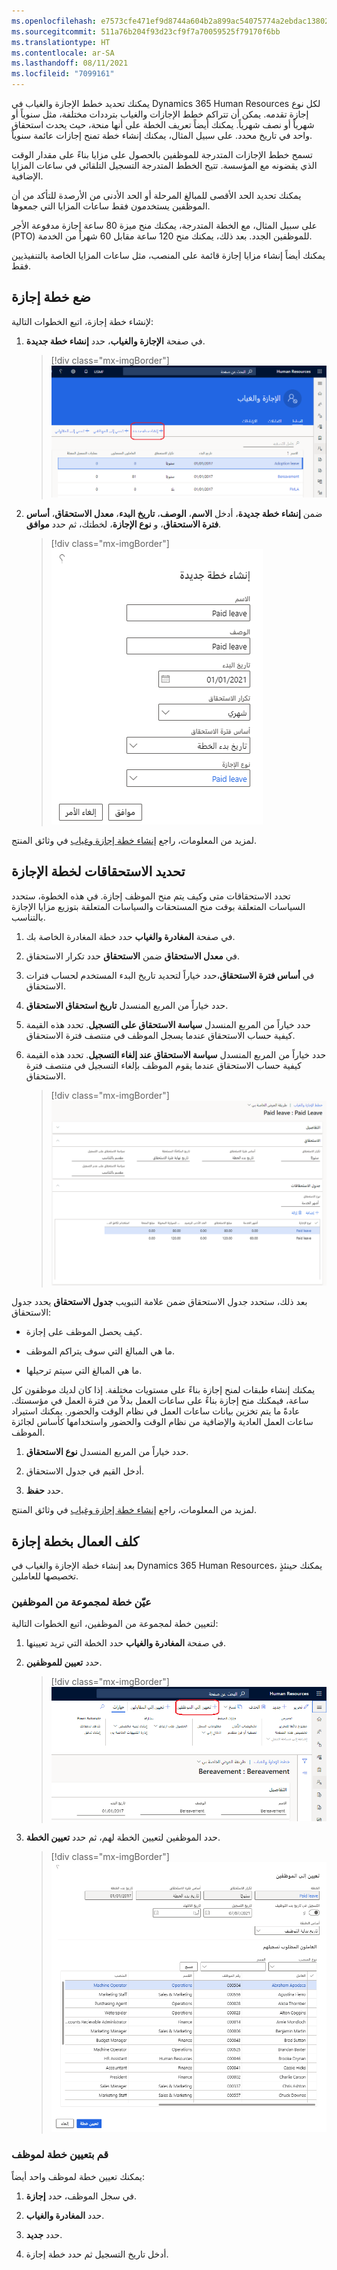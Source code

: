 ```yaml
---
ms.openlocfilehash: e7573cfe471ef9d8744a604b2a899ac54075774a2ebdac138023205922def0e3
ms.sourcegitcommit: 511a76b204f93d23cf9f7a70059525f79170f6bb
ms.translationtype: HT
ms.contentlocale: ar-SA
ms.lasthandoff: 08/11/2021
ms.locfileid: "7099161"
---
```

يمكنك تحديد خطط الإجازة والغياب في Dynamics 365 Human Resources لكل نوع إجازة تقدمه. يمكن أن تتراكم خطط الإجازات والغياب بترددات مختلفة، مثل سنوياً أو شهرياً أو نصف شهرياً. يمكنك أيضاً تعريف الخطة على أنها منحة، حيث يحدث استحقاق واحد في تاريخ محدد. على سبيل المثال، يمكنك إنشاء خطة تمنح إجازات عائمة سنوياً.

تسمح خطط الإجازات المتدرجة للموظفين بالحصول على مزايا بناءً على مقدار الوقت الذي يقضونه مع المؤسسة. تتيح الخطط المتدرجة التسجيل التلقائي في ساعات المزايا الإضافية.

يمكنك تحديد الحد الأقصى للمبالغ المرحلة أو الحد الأدنى من الأرصدة للتأكد من أن الموظفين يستخدمون فقط ساعات المزايا التي جمعوها.

على سبيل المثال، مع الخطة المتدرجة، يمكنك منح ميزة 80 ساعة إجازة مدفوعة الأجر (PTO) للموظفين الجدد. بعد ذلك، يمكنك منح 120 ساعة مقابل 60 شهراً من الخدمة.

يمكنك أيضاً إنشاء مزايا إجازة قائمة على المنصب، مثل ساعات المزايا الخاصة بالتنفيذيين فقط.

## <a name="create-a-leave-plan"></a>ضع خطة إجازة
لإنشاء خطة إجازة، اتبع الخطوات التالية:

1.  في صفحة **الإجازة والغياب**، حدد **إنشاء خطة جديدة**.

    > [!div class="mx-imgBorder"]
    > [![لقطة شاشة لإنشاء خطة المغادرة والغياب.](../media/hr-leave-absence-plan-create.png)](../media/hr-leave-absence-plan-create.png#lightbox)

1.  ضمن **إنشاء خطة جديدة**، أدخل **الاسم**، **الوصف**، **تاريخ البدء**، **معدل الاستحقاق**، **أساس فترة الاستحقاق**، و **نوع الإجازة**، لخطتك، ثم حدد **موافق**.

    > [!div class="mx-imgBorder"]
    > [![لقطة شاشة توضح تفاصيل خطة الإجازة والغياب.](../media/hr-leave-absence-plan-create-details.png)](../media/hr-leave-absence-plan-create-details.png#lightbox)

لمزيد من المعلومات، راجع [إنشاء خطة إجازة وغياب](/dynamics365/human-resources/hr-leave-and-absence-plans/?azure-portal=true) في وثائق المنتج.

## <a name="define-accruals-for-a-leave-plan"></a>تحديد الاستحقاقات لخطة الإجازة

تحدد الاستحقاقات متى وكيف يتم منح الموظف إجازة.
في هذه الخطوة، ستحدد السياسات المتعلقة بوقت منح المستحقات والسياسات المتعلقة بتوزيع مزايا الإجازة بالتناسب.

1.  في صفحة **المغادرة والغياب** حدد خطة المغادرة الخاصة بك.

1.  في **معدل الاستحقاق** ضمن **الاستحقاق** حدد تكرار الاستحقاق.

1.  في **أساس فترة الاستحقاق**،حدد خياراً لتحديد تاريخ البدء المستخدم لحساب فترات الاستحقاق.

1.  حدد خياراً من المربع المنسدل **تاريخ استحقاق الاستحقاق**.

1.  حدد خياراً من المربع المنسدل **سياسة الاستحقاق على التسجيل**. تحدد هذه القيمة كيفية حساب الاستحقاق عندما يسجل الموظف في منتصف فترة الاستحقاق.

1.  حدد خياراً من المربع المنسدل **سياسة الاستحقاق عند إلغاء التسجيل**. تحدد هذه القيمة كيفية حساب الاستحقاق عندما يقوم الموظف بإلغاء التسجيل في منتصف فترة الاستحقاق.

    > [!div class="mx-imgBorder"]
    > [![لقطة شاشة لإدخال الاستحقاقات لخطة الإجازة والغياب.](../media/hr-leave-absence-plan-create-accruals.png)](../media/hr-leave-absence-plan-create-accruals.png#lightbox)

بعد ذلك، ستحدد جدول الاستحقاق ضمن علامة التبويب **جدول الاستحقاق** يحدد جدول الاستحقاق:

- كيف يحصل الموظف على إجازة.

- ما هي المبالغ التي سوف يتراكم الموظف.

- ما هي المبالغ التي سيتم ترحيلها.

يمكنك إنشاء طبقات لمنح إجازة بناءً على مستويات مختلفة. إذا كان لديك موظفون كل ساعة، فيمكنك منح إجازة بناءً على ساعات العمل بدلاً من فترة العمل في مؤسستك. عادةً ما يتم تخزين بيانات ساعات العمل في نظام الوقت والحضور. يمكنك استيراد ساعات العمل العادية والإضافية من نظام الوقت والحضور واستخدامها كأساس لجائزة الموظف.

1. حدد خياراً من المربع المنسدل **نوع الاستحقاق**.

1. أدخل القيم في جدول الاستحقاق.

1. حدد **حفظ**.

لمزيد من المعلومات، راجع [إنشاء خطة إجازة وغياب](/dynamics365/human-resources/hr-leave-and-absence-plans/?azure-portal=true) في وثائق المنتج.

## <a name="assign-workers-to-a-leave-plan"></a>كلف العمال بخطة إجازة

بعد إنشاء خطة الإجازة والغياب في Dynamics 365 Human Resources، يمكنك حينئذٍ تخصيصها للعاملين.

### <a name="assign-a-plan-to-a-group-of-employees"></a>عيّن خطة لمجموعة من الموظفين
لتعيين خطة لمجموعة من الموظفين، اتبع الخطوات التالية:

1.  في صفحة **المغادرة والغياب** حدد الخطة التي تريد تعيينها.

1.  حدد **تعيين للموظفين**.

    > [!div class="mx-imgBorder"]
    > [![لقطة شاشة لتعيين خطة إجازة وغياب للموظفين.](../media/hr-leave-absence-plan-assign.png)](../media/hr-leave-absence-plan-assign.png#lightbox)

1.  حدد الموظفين لتعيين الخطة لهم، ثم حدد **تعيين الخطة**.

    > [!div class="mx-imgBorder"]
    > [![لقطة شاشة لتعيين خطة إجازة وغياب لعدة موظفين.](../media/hr-leave-absence-plan-assign-multiple.png)](../media/hr-leave-absence-plan-assign-multiple.png#lightbox)

### <a name="assign-a-plan-to-an-employee"></a>قم بتعيين خطة لموظف

يمكنك تعيين خطة لموظف واحد أيضاً:

1. في سجل الموظف، حدد **إجازة**.

1. حدد **المغادرة والغياب**.

1. حدد **جديد**.

1. أدخل تاريخ التسجيل ثم حدد خطة إجازة.
